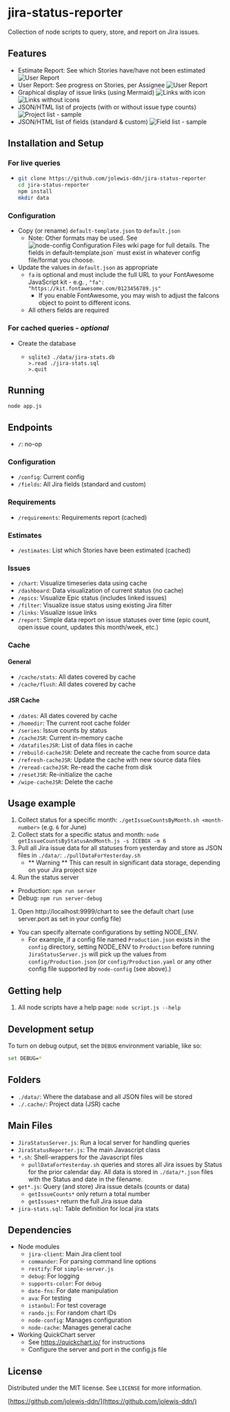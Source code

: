# jira-status-reporter

Collection of node scripts to query, store, and report on Jira issues.

## Features
* Estimate Report: See which Stories have/have not been estimated
![User Report](./screenshots/estimates-report.png)
* User Report: See progress on Stories, per Assignee
![User Report](./screenshots/user-report.png)
* Graphical display of issue links (using Mermaid)
![Links with icon](./screenshots/Links-icons.png)
![Links without icons](./screenshots/Links-noicons.png)
* JSON/HTML list of projects (with or without issue type counts)
![Project list - sample](./screenshots/Project%20list%20example.png)
* JSON/HTML list of fields (standard & custom)
![Field list - sample](./screenshots/Field%20list%20example.png)

## Installation and Setup
### For live queries
* ```sh
  git clone https://github.com/jolewis-ddn/jira-status-reporter
  cd jira-status-reporter
  npm install
  mkdir data
	```
### Configuration
* Copy (or rename) `default-template.json` to `default.json`
  * Note: Other formats may be used. See ![node-config Configuration Files wiki page](https://github.com/lorenwest/node-config/wiki/Configuration-Files) for full details. The fields in default-template.json` must exist in whatever config file/format you choose.
* Update the values in `default.json` as appropriate
  * `fa` is optional and must include the full URL to your FontAwesome JavaScript kit - e.g. ,
    `"fa": "https://kit.fontawesome.com/0123456789.js"`
    * If you enable FontAwesome, you may wish to adjust the faIcons object to point to different icons.
  * All others fields are required
### For cached queries - _optional_
* Create the database
  * ```
    sqlite3 ./data/jira-stats.db
    >.read ./jira-stats.sql
    >.quit
    ```
## Running
`node app.js`

## Endpoints
* `/`: no-op
### Configuration
* `/config`: Current config
* `/fields`: All Jira fields (standard and custom)
### Requirements
* `/requirements`: Requirements report (cached)
### Estimates
* `/estimates`: List which Stories have been estimated (cached)
### Issues
* `/chart`: Visualize timeseries data using cache
* `/dashboard`: Data visualization of current status (no cache)
* `/epics`: Visualize Epic status (includes linked issues)
* `/filter`: Visualize issue status using existing Jira filter
* `/links`: Visualize issue links
* `/report`: Simple data report on issue statuses over time (epic count, open issue count, updates this month/week, etc.)
### Cache
#### General
* `/cache/stats`: All dates covered by cache
* `/cache/flush`: All dates covered by cache

#### JSR Cache
* `/dates`: All dates covered by cache
* `/homedir`: The current root cache folder
* `/series`: Issue counts by status
* `/cacheJSR`: Current in-memory cache
* `/datafilesJSR`: List of data files in cache
* `/rebuild-cacheJSR`: Delete and recreate the cache from source data
* `/refresh-cacheJSR`: Update the cache with new source data files
* `/reread-cacheJSR`: Re-read the cache from disk
* `/resetJSR`: Re-initialize the cache
* `/wipe-cacheJSR`: Delete the cache

## Usage example

1. Collect status for a specific month: `./getIssueCountsByMonth.sh <month-number>` (e.g. `6` for June)
1. Collect stats for a specific status and month: `node getIssueCountsByStatusAndMonth.js -s ICEBOX -m 6`
1. Pull all Jira issue data for all statuses from yesterday and store as JSON files in `./data/`: `./pullDataForYesterday.sh`
    * ** Warning ** This can result in significant data storage, depending on your Jira project size
1. Run the status server
  * Production: `npm run server`
  * Debug: `npm run server-debug`
  1. Open http://localhost:9999/chart to see the default chart (use server.port as set in your config file)

* You can specify alternate configurations by setting NODE_ENV.
  * For example, if a config file named `Production.json` exists in the `config` directory, setting NODE_ENV to `Production` before running `JiraStatusServer.js` will pick up the values from `config/Production.json` (or `config/Production.yaml` or any other config file supported by `node-config` (see above).)

## Getting help
1. All node scripts have a help page: `node script.js --help`

## Development setup

To turn on debug output, set the `DEBUG` environment variable, like so:

```sh
set DEBUG=*
```

## Folders

* `./data/`: Where the database and all JSON files will be stored
* `./.cache/`: Project data (JSR) cache

## Main Files

* `JiraStatusServer.js`: Run a local server for handling queries
* `JiraStatusReporter.js`: The main Javascript class
* `*.sh`: Shell-wrappers for the Javascript files
  * `pullDataForYesterday.sh` queries and stores all Jira issues by Status for the prior calendar day. All data is stored in `./data/*.json` files with the Status and date in the filename.
* `get*.js`: Query (and store) Jira issue details (counts or data)
  * `getIssueCounts*` only return a total number
  * `getIssues*` return the full Jira issue data
* `jira-stats.sql`: Table definition for local jira stats

## Dependencies
* Node modules
  * `jira-client`: Main Jira client tool
  * `commander`: For parsing command line options
  * `restify`: For `simple-server.js`
  * `debug`: For logging
  * `supports-color`: For `debug`
  * `date-fns`: For date manipulation
  * `ava`: For testing
  * `istanbul`: For test coverage
  * `rando.js`: For random chart IDs
  * `node-config`: Manages configuration
  * `node-cache`: Manages general cache
* Working QuickChart server
  * See https://quickchart.io/ for instructions
  * Configure the server and port in the config.js file

## License

Distributed under the MIT license. See ``LICENSE`` for more information.

[https://github.com/jolewis-ddn/](https://github.com/jolewis-ddn/)
